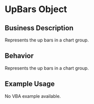# UpBars Object

## Business Description
Represents the up bars in a chart group.

## Behavior
Represents the up bars in a chart group.

## Example Usage
No VBA example available.